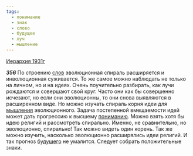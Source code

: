 ```yaml
---
tags:
  - понимание
  - знак
  - слово
  - будущее
  - луч
  - мышление
---
```


[Иерархия 1931г](/agni/1931)

___356___
По строению [слов](/tag/#слово) эволюционная спираль расширяется и инволюционная суживается. То же самое можно наблюдать не только на личном, но и на идеях. Очень поучительно разбирать, как лучи рождаются и совершают свой круг. Часто они как бы совершенно исчезают, но если они эволюционны, то они снова выявляются в расширенном виде. Но можно изучать спираль корня идеи для [мышления](/tag/#мышление) эволюционного. Задача постепенной вмещаемости идей может дать прогрессию к высшему [пониманию](/tag/#понимание). Можно взять хотя бы идею религий и рассмотреть спирально. Именно, не сравнительно, но эволюционно, спирально! Так можно видеть один корень. Так же можно изучить, насколько эволюционно расширялись идеи религий. И так прогноз [будущего](/tag/#будущее) не умалится. Следует собрать положительные знаки.   

